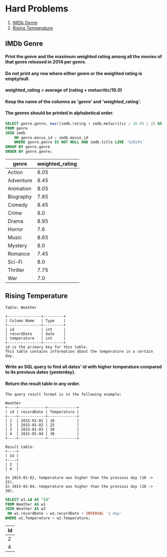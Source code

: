 # Hard Problems

1. [IMDb Genre](#IMDb-Genre)
2. [Rising Temperature](#Rising-Temperature)


## IMDb Genre
#### Print the genre and the maximum weighted rating among all the movies of that genre released in 2014 per genre. 
#### Do not print any row where either genre or the weighted rating is empty/null.
#### weighted_rating = average of (rating + metacritic/10.0)
#### Keep the name of the columns as 'genre' and 'weighted_rating'.
#### The genres should be printed in alphabetical order.

```sql
SELECT genre.genre, max((imdb.rating + imdb.metacritic / 10.0) / 2) AS weighted_rating
FROM genre
JOIN imdb 
	ON genre.movie_id = imdb.movie_id
	WHERE genre.genre IS NOT NULL AND imdb.title LIKE '%2014%'
GROUP BY genre.genre
ORDER BY genre.genre;
```

| genre      | weighted_rating |
|------------|-----------------|
| Action     | 8.05 |
| Adventure  | 8.45 |
| Animation  | 8.05|
| Biography  | 7.85|
| Comedy     | 8.45 |
| Crime      | 8.0 |
| Drama      | 8.95 |
| Horror     | 7.6 |
| Music      | 8.65|
| Mystery    | 8.0 |
| Romance    | 7.45 |
| Sci-Fi     | 8.0|
| Thriller   | 7.75 |
| War        | 7.0 |


## Rising Temperature
```
Table: Weather

+---------------+---------+
| Column Name   | Type    |
+---------------+---------+
| id            | int     |
| recordDate    | date    |
| temperature   | int     |
+---------------+---------+
id is the primary key for this table.
This table contains information about the temperature in a certain day.
```

#### Write an SQL query to find all dates' id with higher temperature compared to its previous dates (yesterday).
#### Return the result table in any order.

```
The query result format is in the following example:

Weather
+----+------------+-------------+
| id | recordDate | Temperature |
+----+------------+-------------+
| 1  | 2015-01-01 | 10          |
| 2  | 2015-01-02 | 25          |
| 3  | 2015-01-03 | 20          |
| 4  | 2015-01-04 | 30          |
+----+------------+-------------+

Result table:
+----+
| Id |
+----+
| 2  |
| 4  |

In 2015-01-02, temperature was higher than the previous day (10 -> 25).
In 2015-01-04, temperature was higher than the previous day (20 -> 30).
```
```sql
SELECT w1.id AS "Id"
FROM Weather AS w1
JOIN Weather AS w2
 ON w1.recordDate = w2.recordDate + INTERVAL '1 day'
WHERE w1.Temperature > w2.Temperature;
```
| Id |
|----|
|  2 |
|  4 |
